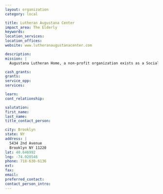 ```yaml
---
layout: organization
category: local

title: Lutheran Augustana Center
impact_area: The Elderly
keywords: 
location_services: 
location_offices: 
website: www.lutheranaugustanacenter.com

description: 
mission: |
  Augustana Lutheran Home, a non-profit organization exists as a Social Ministry Organization of Evanglical Lutheran Church in America, dedicated to providing a full range of services focusing upon an individual's physical, social, emotional and spiritual well being. The Lutheran Augustana Center does not discriminate in the selection and retention of residents because of color, gender, marital status, physical ability, blindness, handicaps or age.

cash_grants: 
grants: 
service_opp: 
services: 

learn: 
cont_relationship: 

salutation: 
first_name: 
last_name: 
title_contact_person: 

city: Brooklyn
state: NY
address: |
  5434 2nd Avenue    
  Brooklyn NY 11220
lat: 40.646992
lng: -74.020546
phone: 718-630-6136
ext: 
fax: 
email: 
preferred_contact: 
contact_person_intro: 
---
```

